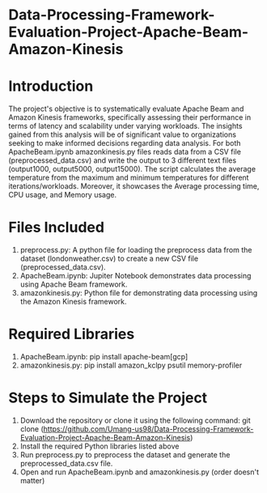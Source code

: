# Data-Processing-Framework-Evaluation-Project-Apache-Beam-Amazon-Kinesis
# Introduction
The project's objective is to systematically evaluate Apache Beam and Amazon Kinesis frameworks, specifically assessing their performance in terms of latency and scalability under varying workloads. The insights gained from this analysis will be of significant value to organizations seeking to make informed decisions regarding data analysis. For both ApacheBeam.ipynb amazonkinesis.py files reads data from a CSV file (preprocessed_data.csv) and write the output to 3 different text files (output1000, output5000, output15000). The script calculates the average temperature from the maximum and minimum temperatures for different iterations/workloads. Moreover, it showcases the Average processing time, CPU usage, and Memory usage.

# Files Included
1. preprocess.py: A python file for loading the preprocess data from the dataset (londonweather.csv) to create a new CSV file (preprocessed_data.csv).
2. ApacheBeam.ipynb: Jupiter Notebook demonstrates data processing using Apache Beam framework.
3. amazonkinesis.py: Python file for demonstrating data processing using the Amazon Kinesis framework.

# Required Libraries
1. ApacheBeam.ipynb: pip install apache-beam[gcp]
2. amazonkinesis.py: pip install amazon_kclpy psutil memory-profiler

# Steps to Simulate the Project
1. Download the repository or clone it using the following command: git clone (https://github.com/Umang-us98/Data-Processing-Framework-Evaluation-Project-Apache-Beam-Amazon-Kinesis)
2. Install the required Python libraries listed above
3. Run preprocess.py to preprocess the dataset and generate the preprocessed_data.csv file.
4. Open and run ApacheBeam.ipynb and amazonkinesis.py (order doesn't matter)
